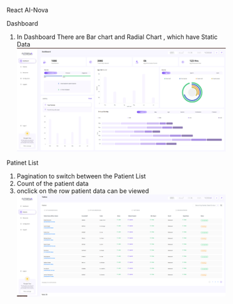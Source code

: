 React AI-Nova

Dashboard 
1. In Dashboard There are Bar chart and Radial Chart , which have Static Data   
![video](/src/assets/images/Dashboard.png)

Patinet List
1. Pagination to switch between the Patient List 
2. Count of the patient data 
3. onclick on the row patient data can be viewed
![video](/src/assets/images/patientlist.png)
